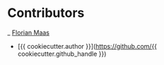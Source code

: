 # Contributors
_ [Florian Maas](https://github.com/fpgmaas)
- [{{ cookiecutter.author }}](https://github.com/{{ cookiecutter.github_handle }})
